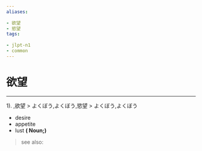 ```yaml
---
aliases:
    
- 欲望
- 慾望
tags:
    
- jlpt-n1
- common
---
```


# 欲望
---
1).
,欲望 > よくぼう,よくぼう,慾望 > よくぼう,よくぼう

- desire
- appetite
- lust
**( Noun;)**
> see also: 
            